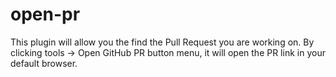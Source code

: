 # open-pr

<!-- Plugin description -->
This plugin will allow you the find the Pull Request you are working on. By clicking tools -> Open GitHub PR button menu, it will open the PR link in your default browser.
<!-- Plugin description end -->
